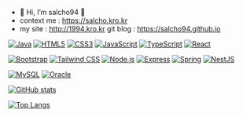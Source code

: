 - 👋 Hi, I’m salcho94 🌱
- context me : https://salcho.kro.kr
- my site : http://1994.kro.kr
git blog : https://salcho94.github.io

[![Java](https://img.shields.io/badge/-Java-344CB7?style=flat-plastic&logo=Java&logoColor=white)](https://www.java.com/)
[![HTML5](https://img.shields.io/badge/-HTML5-E34F26?style=flat&logo=HTML5&logoColor=white)](https://developer.mozilla.org/en-US/docs/Web/Guide/HTML/HTML5)
[![CSS3](https://img.shields.io/badge/-CSS3-1572B6?style=flat&logo=CSS3&logoColor=white)](https://developer.mozilla.org/en-US/docs/Web/CSS)
[![JavaScript](https://img.shields.io/badge/-JavaScript-F7DF1E?style=flat&logo=JavaScript&logoColor=black)](https://developer.mozilla.org/en-US/docs/Web/JavaScript)
[![TypeScript](https://img.shields.io/badge/-TypeScript-3178C6?style=flat&logo=TypeScript&logoColor=white)](https://www.typescriptlang.org/)
[![React](https://img.shields.io/badge/-React-61DAFB?style=flat&logo=React&logoColor=white)](https://reactjs.org/)

[![Bootstrap](https://img.shields.io/badge/-Bootstrap-563D7C?style=flat&logo=Bootstrap&logoColor=white)](https://getbootstrap.com/)
[![Tailwind CSS](https://img.shields.io/badge/-Tailwind_CSS-38B2AC?style=flat&logo=Tailwind-CSS&logoColor=white)](https://tailwindcss.com/)
[![Node.js](https://img.shields.io/badge/-Node.js-339933?style=flat&logo=Node.js&logoColor=white)](https://nodejs.org/)
[![Express](https://img.shields.io/badge/-Express-000000?style=flat&logo=Express&logoColor=white)](https://expressjs.com/)
[![Spring](https://img.shields.io/badge/-Spring-6DB33F?style=flat&logo=Spring&logoColor=white)](https://spring.io/)
[![NestJS](https://img.shields.io/badge/-NestJS-E0234E?style=flat&logo=NestJS&logoColor=white)](https://nestjs.com/)

[![MySQL](https://img.shields.io/badge/-MySQL-4479A1?style=flat&logo=MySQL&logoColor=white)](https://www.mysql.com/)
[![Oracle](https://img.shields.io/badge/-Oracle-F80000?style=flat&logo=Oracle&logoColor=white)](https://www.oracle.com/database/)

[![GitHub stats](https://github-readme-stats.vercel.app/api?username=salcho94&hide=stars,contribs&count_private=true&show_icons=true&theme=merko)](https://github.com/salcho94/github-readme-stats)


[![Top Langs](https://github-readme-stats.vercel.app/api/top-langs/?username=alstjs1207&layout=compact)](https://github.com/alstjs1207/github-readme-stats)

<!---
salcho94/salcho94 is a ✨ special ✨ repository because its `README.md` (this file) appears on your GitHub profile.
You can click the Preview link to take a look at your changes.
--->
